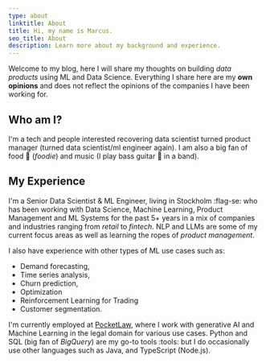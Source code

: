 ```yaml
---
type: about
linktitle: About
title: Hi, my name is Marcus.
seo_title: About
description: Learn more about my background and experience.
---
```

Welcome to my blog, here I will share my thoughts on building *data products* using ML and Data Science. Everything I share here are my **own opinions** and does not reflect the opinions of the companies I have been working for.

## Who am I?

I'm a tech and people interested recovering data scientist turned product manager (turned data scientist/ml engineer again). I am also a big fan of food :pizza: (*foodie*) and music (I play bass guitar :guitar: in a band).

## My Experience

I'm a Senior Data Scientist & ML Engineer, living in Stockholm :flag-se: who has been working with Data Science, Machine Learning, Product Management and ML Systems for the past 5+ years in a mix of companies and industries ranging from *retail* to *fintech*. NLP and LLMs are some of my current focus areas as well as learning the ropes of *product management*.

I also have experience with other types of ML use cases such as: 
* Demand forecasting, 
* Time series analysis, 
* Churn prediction, 
* Optimization
* Reinforcement Learning for Trading
* Customer segmentation. 

I'm currently employed at [PocketLaw](https://pocketlaw.com/), where I work with generative AI and Machine Learning in the legal domain for various use cases. Python and SQL (big fan of *BigQuery*) are my go-to tools :tools: but I do occasionally use other languages such as Java, and TypeScript (Node.js). 
